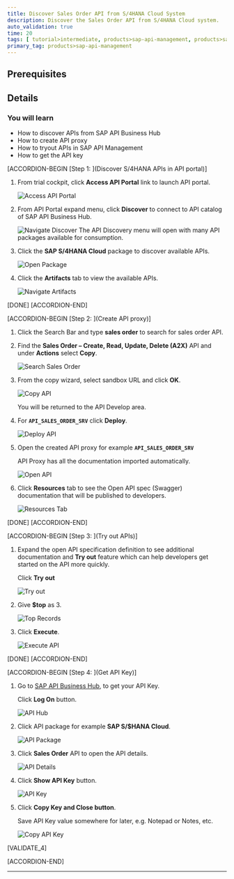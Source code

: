 ```yaml
---
title: Discover Sales Order API from S/4HANA Cloud System
description: Discover the Sales Order API from S/4HANA Cloud system.
auto_validation: true
time: 20
tags: [ tutorial>intermediate, products>sap-api-management, products>sap-cloud-platform]
primary_tag: products>sap-api-management
---
```


## Prerequisites

## Details
### You will learn
  - How to discover APIs from SAP API Business Hub
  - How to create API proxy
  - How to tryout APIs in SAP API Management
  - How to get the API key

[ACCORDION-BEGIN [Step 1: ](Discover S/4HANA APIs in API portal)]

1. From trial cockpit, click **Access API Portal** link to launch API portal.

    ![Access API Portal](01-access-api-portal.png)

2. From API Portal expand menu, click **Discover** to connect to API catalog of SAP API Business Hub.

    ![Navigate Discover](02-navigate-discover.png)
    The API Discovery menu will open with many API packages available for consumption.

3. Click the **SAP S/4HANA Cloud** package to discover available APIs.

    ![Open Package](03-s4hanan-package.png)

4. Click the **Artifacts** tab to view the available APIs.

    ![Navigate Artifacts](04-artifacts-tab.png)

[DONE]
[ACCORDION-END]

[ACCORDION-BEGIN [Step 2: ](Create API proxy)]

1. Click the Search Bar and type **sales order** to search for sales order API.

2. Find the **Sales Order – Create, Read, Update, Delete (A2X)** API and under **Actions** select **Copy**.

    ![Search Sales Order](05-search-sales-order.png)

3. From the copy wizard, select sandbox URL and click **OK**.

    ![Copy API](06-copy.png)

    You will be returned to the API Develop area.

4. For **`API_SALES_ORDER_SRV`** click **Deploy**.

    ![Deploy API](07-Deploy-proxy.png)

5. Open the created API proxy for example **`API_SALES_ORDER_SRV`**

    API Proxy has all the documentation  imported automatically.

    ![Open API](08-open-api.png)

7. Click **Resources** tab to see the Open API spec (Swagger) documentation that will be published to developers.

    ![Resources Tab](09-Resources.png)

[DONE]
[ACCORDION-END]


[ACCORDION-BEGIN [Step 3: ](Try out APIs)]

1. Expand the open API specification definition to see additional documentation and **Try out** feature which can help developers get started on the API more quickly.

    Click **Try out**

    ![Try out](10-try-out.png)

2. Give **$top** as 3.

    ![Top Records](11-top-records.png)

3. Click **Execute**.

    ![Execute API](12-execute.png)

[DONE]
[ACCORDION-END]

[ACCORDION-BEGIN [Step 4: ](Get API Key)]

1. Go to [SAP API Business Hub](https://api.sap.com), to get your API Key.

    Click **Log On** button.

    ![API Hub](13-api-hub.png)

2. Click API package for example **SAP S/$HANA Cloud**.

    ![API Package](14-select-package.png)

3. Click **Sales Order** API to open the API details.

    ![API Details](15-select-api.png)

4. Click **Show API Key** button.

    ![API Key](16-show-api-key.png)

5. Click **Copy Key and Close button**.

    Save API Key value somewhere for later, e.g. Notepad or Notes, etc.

    ![Copy API Key](17-copy-api-key.png)

[VALIDATE_4]

[ACCORDION-END]


---
